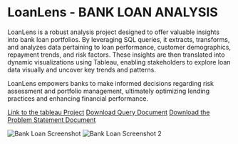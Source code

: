 # LoanLens - BANK LOAN ANALYSIS
LoanLens is a robust analysis project designed to offer valuable insights into bank loan portfolios. 
By leveraging SQL queries, it extracts, transforms, and analyzes data pertaining to loan performance, customer demographics, repayment trends, and risk factors.
These insights are then translated into dynamic visualizations using Tableau, enabling stakeholders to explore loan data visually and uncover key trends and patterns. 

LoanLens empowers banks to make informed decisions regarding risk assessment and portfolio management, ultimately optimizing lending practices and enhancing financial performance.

[Link to the tableau Project](https://public.tableau.com/app/profile/peris/viz/LoanLens/SUMMARY?publish=yes)
[Download Query Document](path/to/your/doc/file.doc)
[Download the Problem Statement Document](path/to/your/doc/file.doc)



![Bank Loan Screenshot ](https://github.com/PerisN/LoanLens/assets/112468936/cbbb5a5f-5cd7-429a-949d-a206eb0d3342)
![Bank Loan Screenshot 2](https://github.com/PerisN/LoanLens/assets/112468936/cb8e975e-a4bb-4aa7-9a36-2a288fbd8222)
